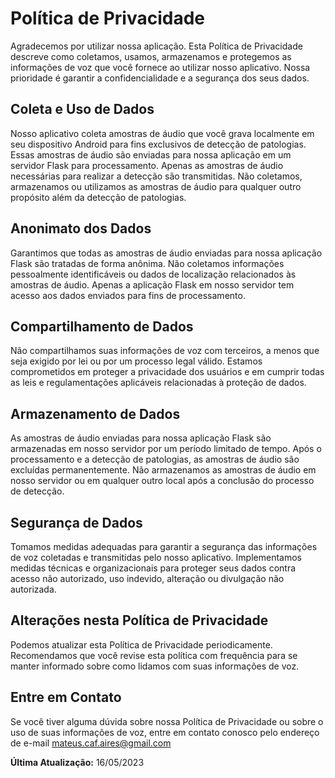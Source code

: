 # Política de Privacidade

Agradecemos por utilizar nossa aplicação. Esta Política de Privacidade descreve como coletamos, usamos, armazenamos e protegemos as informações de voz que você fornece ao utilizar nosso aplicativo. Nossa prioridade é garantir a confidencialidade e a segurança dos seus dados.

## Coleta e Uso de Dados

Nosso aplicativo coleta amostras de áudio que você grava localmente em seu dispositivo Android para fins exclusivos de detecção de patologias. Essas amostras de áudio são enviadas para nossa aplicação em um servidor Flask para processamento. Apenas as amostras de áudio necessárias para realizar a detecção são transmitidas. Não coletamos, armazenamos ou utilizamos as amostras de áudio para qualquer outro propósito além da detecção de patologias.

## Anonimato dos Dados

Garantimos que todas as amostras de áudio enviadas para nossa aplicação Flask são tratadas de forma anônima. Não coletamos informações pessoalmente identificáveis ​​ou dados de localização relacionados às amostras de áudio. Apenas a aplicação Flask em nosso servidor tem acesso aos dados enviados para fins de processamento.

## Compartilhamento de Dados

Não compartilhamos suas informações de voz com terceiros, a menos que seja exigido por lei ou por um processo legal válido. Estamos comprometidos em proteger a privacidade dos usuários e em cumprir todas as leis e regulamentações aplicáveis ​​relacionadas à proteção de dados.

## Armazenamento de Dados

As amostras de áudio enviadas para nossa aplicação Flask são armazenadas em nosso servidor por um período limitado de tempo. Após o processamento e a detecção de patologias, as amostras de áudio são excluídas permanentemente. Não armazenamos as amostras de áudio em nosso servidor ou em qualquer outro local após a conclusão do processo de detecção.

## Segurança de Dados

Tomamos medidas adequadas para garantir a segurança das informações de voz coletadas e transmitidas pelo nosso aplicativo. Implementamos medidas técnicas e organizacionais para proteger seus dados contra acesso não autorizado, uso indevido, alteração ou divulgação não autorizada.

## Alterações nesta Política de Privacidade

Podemos atualizar esta Política de Privacidade periodicamente. Recomendamos que você revise esta política com frequência para se manter informado sobre como lidamos com suas informações de voz.

## Entre em Contato

Se você tiver alguma dúvida sobre nossa Política de Privacidade ou sobre o uso de suas informações de voz, entre em contato conosco pelo endereço de e-mail mateus.caf.aires@gmail.com

**Última Atualização:** 16/05/2023


